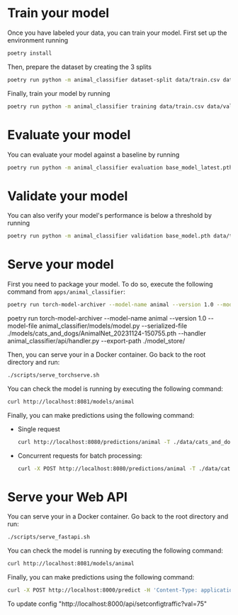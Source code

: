 # Train your model

Once you have labeled your data, you can train your model. First set up the environment running
```bash
poetry install
```

Then, prepare the dataset by creating the 3 splits
```bash
poetry run python -m animal_classifier dataset-split data/train.csv data/val.csv data/test.csv --train-frac 0.6 --val-frac 0.2 --test-frac 0.2
```

Finally, train your model by running
```bash
poetry run python -m animal_classifier training data/train.csv data/val.csv --annotations-dir data/cats_and_dogs/annotations --model-dir models/cats_and_dogs
```

# Evaluate your model

You can evaluate your model against a baseline by running
```bash
poetry run python -m animal_classifier evaluation base_model_latest.pth base_model.pth data/test.csv --annotations-dir data/cats_and_dogs/annotations --model-dir models/cats_and_dogs
```

# Validate your model

You can also verify your model's performance is below a threshold by running
```bash
poetry run python -m animal_classifier validation base_model.pth data/test.csv --annotations-dir data/cats_and_dogs/annotations --model-dir models/cats_and_dogs --max-loss-validation 5
```

# Serve your model

First you need to package your model. To do so, execute the following command from `apps/animal_classifier`:
```bash
poetry run torch-model-archiver --model-name animal --version 1.0 --model-file animal_classifier/models/model.py --serialized-file ./models/cats_and_dogs/<model-name>.pth --handler animal_classifier/api/torchserve/handler.py --export-path ./model_store/
```
poetry run torch-model-archiver --model-name animal --version 1.0 --model-file animal_classifier/models/model.py --serialized-file ./models/cats_and_dogs/AnimalNet_20231124-150755.pth --handler animal_classifier/api/handler.py --export-path ./model_store/

Then, you can serve your  in a Docker container. Go back to the root directory and run:
```bash
./scripts/serve_torchserve.sh
```

You can check the model is running by executing the following command:
```bash
curl http://localhost:8081/models/animal
```

Finally, you can make predictions using the following command:
- Single request
    ```bash
    curl http://localhost:8080/predictions/animal -T ./data/cats_and_dogs/frames/1.png
    ```
- Concurrent requests for batch processing:
    ```bash
    curl -X POST http://localhost:8080/predictions/animal -T ./data/cats_and_dogs/frames/1.png & curl -X POST http://localhost:8080/predictions/animal -T ./data/cats_and_dogs/frames/2.png
    ```

# Serve your Web API
You can serve your  in a Docker container. Go back to the root directory and run:
```bash
./scripts/serve_fastapi.sh
```

You can check the model is running by executing the following command:
```bash
curl http://localhost:8081/models/animal
```

Finally, you can make predictions using the following command:
```bash
curl -X POST http://localhost:8000/predict -H 'Content-Type: application/json' -d '{"base_64_str": "your_base64_string_here"}'
```

To update config
"http://localhost:8000/api/setconfigtraffic?val=75"